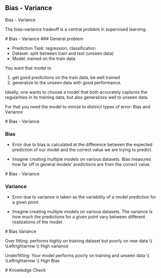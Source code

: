 <!-- Bias Variance -->
<section  data-background-color="#22c8c6">
    <h1>Bias - Variance</h1>
    <p class = 'big_title'>Bias - Variance</p>
    <p>The bias–variance tradeoff is a central problem in supervised learning.</p>
</section>

<section data-markdown>
# Bias - Variance
### General problem

* Prediction Task: regression, classification
* Dataset: split between train and test (unseen data)
* Model: trained on the train data

You want that model to
1. get good predictions on the train data, be well trained
2. generalize to the unseen data with good performance.


Ideally, one wants to choose a model that both accurately captures the regularities in its training data, but also generalizes well to unseen data.

For that you need the model to minize to distinct types of error: Bias and Variance
</section>

<section data-markdown>
# Bias - Variance

### Bias
* Error due to bias is calculated at the difference between the expected prediction of our model and the correct value we are trying to predict.

* Imagine creating multiple models on various datasets.
Bias measures how far off in general models’ predictions are from the correct value.

</section>

<section data-markdown>
# Bias - Variance

### Variance
* Error due to variance is taken as the variability of a model prediction for a given point.

* Imagine creating multiple models on various datasets.
The variance is how much the predictions for a given point vary between different realizations of the model.

</section>

<section data-markdown>
# Bias Variance

Over fitting: performs highly on training dataset but poorly on new data \\( \Leftrightarrow \\) High variance

Underfitting: Your model performs poorly on training and unseen data \\( \Leftrightarrow \\) High Bias
</section>


<section data-markdown>
# Knowledge Check
</section>
